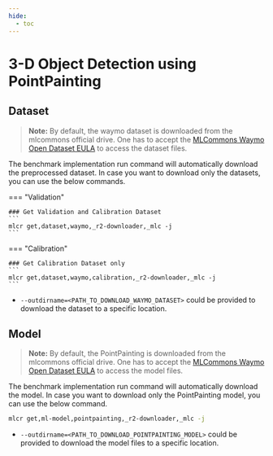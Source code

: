 ```yaml
---
hide:
  - toc
---
```


# 3-D Object Detection using PointPainting

## Dataset

> **Note:** By default, the waymo dataset is downloaded from the mlcommons official drive. One has to accept the [MLCommons Waymo Open Dataset EULA](https://waymo.mlcommons.org/) to access the dataset files. 

The benchmark implementation run command will automatically download the preprocessed dataset. In case you want to download only the datasets, you can use the below commands.

=== "Validation"

    ### Get Validation and Calibration Dataset
    ```
    mlcr get,dataset,waymo,_r2-downloader,_mlc -j
    ```
    
=== "Calibration"

    ### Get Calibration Dataset only
    ```
    mlcr get,dataset,waymo,calibration,_r2-downloader,_mlc -j
    ```

- `--outdirname=<PATH_TO_DOWNLOAD_WAYMO_DATASET>` could be provided to download the dataset to a specific location.

## Model
> **Note:** By default, the PointPainting is downloaded from the mlcommons official drive. One has to accept the [MLCommons Waymo Open Dataset EULA](https://waymo.mlcommons.org/) to access the model files. 

The benchmark implementation run command will automatically download the model. In case you want to download only the PointPainting model, you can use the below command.

```bash
mlcr get,ml-model,pointpainting,_r2-downloader,_mlc -j
```

- `--outdirname=<PATH_TO_DOWNLOAD_POINTPAINTING_MODEL>` could be provided to download the model files to a specific location.

